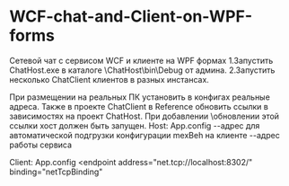 # WCF-chat-and-Client-on-WPF-forms
Сетевой чат с сервисом WCF и клиенте на WPF формах
1.Запустить ChatHost.exe в каталоге \ChatHost\bin\Debug от админа.
2.Запустить несколько ChatClient клиентов в разных инстансах.

При размещении на реальных ПК установить в конфигах реальные адреса.
Также в проекте ChatClient в Reference обновить ссылки в зависимостях на проект ChatHost.
При добавлении \обновлении этой ссылки хост должен быть запущен.
Host:
App.config 
 <add baseAddress="http://localhost:8301" /> --адрес для автоматической подгрузки конфигурации mexBeh на клиенте
 <add baseAddress="net.tcp://localhost:8302" /> --адрес работы сервиса


Client:
App.config 
  <endpoint address="net.tcp://localhost:8302/" binding="netTcpBinding"
